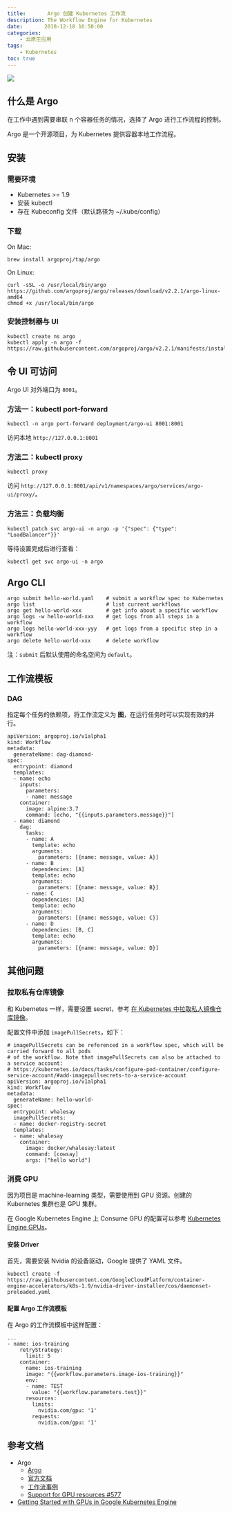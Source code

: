 ```yaml
---
title:       Argo 创建 Kubernetes 工作流
description: The Workflow Engine for Kubernetes
date:       2018-12-18 16:50:00
categories:
    - 云原生应用
tags:
    - Kubernetes
toc: true
---
```


![](/img/in-post/argo.png)

## 什么是 Argo

在工作中遇到需要串联 n 个容器任务的情况，选择了 Argo 进行工作流程的控制。

Argo 是一个开源项目，为 Kubernetes 提供容器本地工作流程。

## 安装

### 需要环境

- Kubernetes >= 1.9
- 安装 kubectl
- 存在 Kubeconfig 文件（默认路径为 ~/.kube/config）

### 下载

On Mac:

```
brew install argoproj/tap/argo
```

On Linux:

```
curl -sSL -o /usr/local/bin/argo https://github.com/argoproj/argo/releases/download/v2.2.1/argo-linux-amd64
chmod +x /usr/local/bin/argo
```

### 安装控制器与 UI

```
kubectl create ns argo
kubectl apply -n argo -f https://raw.githubusercontent.com/argoproj/argo/v2.2.1/manifests/install.yaml
```

## 令 UI 可访问

Argo UI 对外端口为 `8001`。

### 方法一：kubectl port-forward

```
kubectl -n argo port-forward deployment/argo-ui 8001:8001
```

访问本地 `http://127.0.0.1:8001`

### 方法二：kubectl proxy

```
kubectl proxy
```

访问 `http://127.0.0.1:8001/api/v1/namespaces/argo/services/argo-ui/proxy/`。

### 方法三：负载均衡

```
kubectl patch svc argo-ui -n argo -p '{"spec": {"type": "LoadBalancer"}}'
```

等待设置完成后进行查看：

```
kubectl get svc argo-ui -n argo
```


## Argo CLI

```
argo submit hello-world.yaml    # submit a workflow spec to Kubernetes
argo list                       # list current workflows
argo get hello-world-xxx        # get info about a specific workflow
argo logs -w hello-world-xxx    # get logs from all steps in a workflow
argo logs hello-world-xxx-yyy   # get logs from a specific step in a workflow
argo delete hello-world-xxx     # delete workflow
```


注：`submit` 后默认使用的命名空间为 `default`。


## 工作流模板

### DAG


指定每个任务的依赖项，将工作流定义为 **图**，在运行任务时可以实现有效的并行。


```
apiVersion: argoproj.io/v1alpha1
kind: Workflow
metadata:
  generateName: dag-diamond-
spec:
  entrypoint: diamond
  templates:
  - name: echo
    inputs:
      parameters:
      - name: message
    container:
      image: alpine:3.7
      command: [echo, "{{inputs.parameters.message}}"]
  - name: diamond
    dag:
      tasks:
      - name: A
        template: echo
        arguments:
          parameters: [{name: message, value: A}]
      - name: B
        dependencies: [A]
        template: echo
        arguments:
          parameters: [{name: message, value: B}]
      - name: C
        dependencies: [A]
        template: echo
        arguments:
          parameters: [{name: message, value: C}]
      - name: D
        dependencies: [B, C]
        template: echo
        arguments:
          parameters: [{name: message, value: D}]
```

## 其他问题

### 拉取私有仓库镜像

和 Kubernetes 一样，需要设置 secret，参考 [在 Kubernetes 中拉取私人镜像仓库镜像](/2018/10/08/2018/add-private-docker-registry-to-kubernetes)。

配置文件中添加 `imagePullSecrets`，如下：

```
# imagePullSecrets can be referenced in a workflow spec, which will be carried forward to all pods
# of the workflow. Note that imagePullSecrets can also be attached to a service account:
# https://kubernetes.io/docs/tasks/configure-pod-container/configure-service-account/#add-imagepullsecrets-to-a-service-account
apiVersion: argoproj.io/v1alpha1
kind: Workflow
metadata:
  generateName: hello-world-
spec:
  entrypoint: whalesay
  imagePullSecrets:
  - name: docker-registry-secret
  templates:
  - name: whalesay
    container:
      image: docker/whalesay:latest
      command: [cowsay]
      args: ["hello world"]
```

### 消费 GPU

因为项目是 machine-learning 类型，需要使用到 GPU 资源。创建的 Kubernetes 集群也是 GPU 集群。

在 Google Kubernetes Engine 上 Consume GPU 的配置可以参考 [Kubernetes Engine GPUs](https://cloud.google.com/kubernetes-engine/docs/how-to/gpus)。

#### 安装 Driver

首先，需要安装 Nvidia 的设备驱动，Google 提供了 YAML 文件。

```
kubectl create -f https://raw.githubusercontent.com/GoogleCloudPlatform/container-engine-accelerators/k8s-1.9/nvidia-driver-installer/cos/daemonset-preloaded.yaml
```

#### 配置 Argo 工作流模板

在 Argo 的工作流模板中这样配置：

```
...
- name: ios-training
    retryStrategy:
      limit: 5
    container:
      name: ios-training
      image: "{{workflow.parameters.image-ios-training}}"
      env:
      - name: TEST
        value: "{{workflow.parameters.test}}"
      resources:
        limits:
          nvidia.com/gpu: '1'
        requests:
          nvidia.com/gpu: '1'
```

## 参考文档

- Argo
    - [Argo](https://kubernetes.feisky.xyz/fu-wu-zhi-li/devops/argo)
    - [官方文档](https://applatix.com/open-source/argo/docs/argo_v2_yaml.html)
    - [工作流事例](https://github.com/argoproj/argo/tree/master/examples)
    - [Support for GPU resources #577](https://github.com/argoproj/argo/issues/577)
- [Getting Started with GPUs in Google Kubernetes Engine](https://thenewstack.io/getting-started-with-gpus-in-google-kubernetes-engine/)